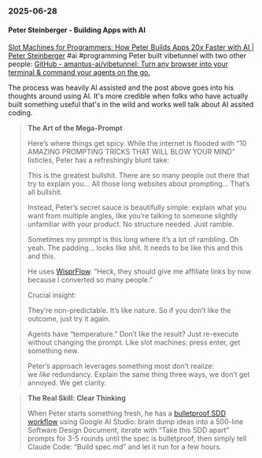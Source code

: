 ### 2025-06-28
#### Peter Steinberger - Building Apps with AI
[Slot Machines for Programmers: How Peter Builds Apps 20x Faster with AI \| Peter Steinberger](https://steipete.me/posts/2025/when-ai-meets-madness-peters-16-hour-days) #ai #programming 
Peter built vibetunnel with two other people: [GitHub - amantus-ai/vibetunnel: Turn any browser into your terminal & command your agents on the go.](https://github.com/amantus-ai/vibetunnel)

The process was heavily AI assisted and the post above goes into his thoughts around using AI. It's more credible when folks who have actually built something useful that's in the wild and works well talk about AI assited coding.

> **The Art of the Mega-Prompt**
> 
> Here’s where things get spicy. While the internet is flooded with “10 AMAZING PROMPTING TRICKS THAT WILL BLOW YOUR MIND” listicles, Peter has a refreshingly blunt take:
> 
> This is the greatest bullshit. There are so many people out there that try to explain you… All those long websites about prompting… That’s all bullshit.
> 
> Instead, Peter’s secret sauce is beautifully simple: explain what you want from multiple angles, like you’re talking to someone slightly unfamiliar with your product. No structure needed. Just ramble.
> 
> Sometimes my prompt is this long where it’s a lot of rambling. Oh yeah. The padding… looks like shit. It needs to be like this and this and this.
> 
> He uses [WisprFlow](https://wisprflow.ai/). “Heck, they should give me affiliate links by now because I converted so many people.”
> 
> Crucial insight:
> 
> They’re non-predictable. It’s like nature. So if you don’t like the outcome, just try it again.
> 
> Agents have “temperature.” Don’t like the result? Just re-execute without changing the prompt. Like slot machines: press enter, get something new.
> 
> Peter’s approach leverages something most don’t realize: we _like_ redundancy. Explain the same thing three ways, we don’t get annoyed. We get clarity.


> **The Real Skill: Clear Thinking**
> 
> When Peter starts something fresh, he has a [bulletproof SDD workflow](https://steipete.me/posts/2025/understanding-codebases-with-ai-gemini-workflow/) using Google AI Studio: brain dump ideas into a 500-line Software Design Document, iterate with “Take this SDD apart” prompts for 3-5 rounds until the spec is bulletproof, then simply tell Claude Code: “Build spec.md” and let it run for a few hours.